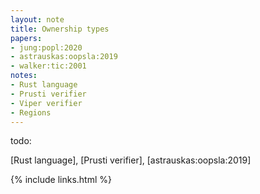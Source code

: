 ```yaml
---
layout: note
title: Ownership types
papers:
- jung:popl:2020
- astrauskas:oopsla:2019
- walker:tic:2001
notes:
- Rust language
- Prusti verifier
- Viper verifier
- Regions
---
```


todo:

[Rust language],
[Prusti verifier],
[astrauskas:oopsla:2019]

{% include links.html %}
